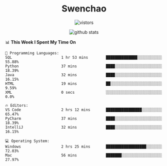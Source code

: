 <h1 align="center">Swenchao</h3>

<p align="center">
  <img src="https://visitor-badge.glitch.me/badge?page_id=Swenchao" alt="vistors" />
</p>

<p align="center">
  <img src="https://github-readme-stats.vercel.app/api?username=Swenchao&count_private=true&show_icons=true&theme=vue-dark&hide_title=true" alt="github stats" />
</p>

<!--START_SECTION:waka-->
📊 **This Week I Spent My Time On** 

```text
💬 Programming Languages: 
SQL                      1 hr 53 mins        ██████████████░░░░░░░░░░░   55.88% 
Python                   37 mins             ████░░░░░░░░░░░░░░░░░░░░░   18.39% 
Java                     32 mins             ████░░░░░░░░░░░░░░░░░░░░░   16.15% 
HTML                     19 mins             ██░░░░░░░░░░░░░░░░░░░░░░░   9.59% 
XML                      0 secs              ░░░░░░░░░░░░░░░░░░░░░░░░░   0.0%

🔥 Editors: 
VS Code                  2 hrs 12 mins       ████████████████░░░░░░░░░   65.47% 
PyCharm                  37 mins             ████░░░░░░░░░░░░░░░░░░░░░   18.39% 
IntelliJ                 32 mins             ████░░░░░░░░░░░░░░░░░░░░░   16.15%

💻 Operating System: 
Windows                  2 hrs 25 mins       ██████████████████░░░░░░░   72.03% 
Mac                      56 mins             ███████░░░░░░░░░░░░░░░░░░   27.97%

```


<!--END_SECTION:waka-->
